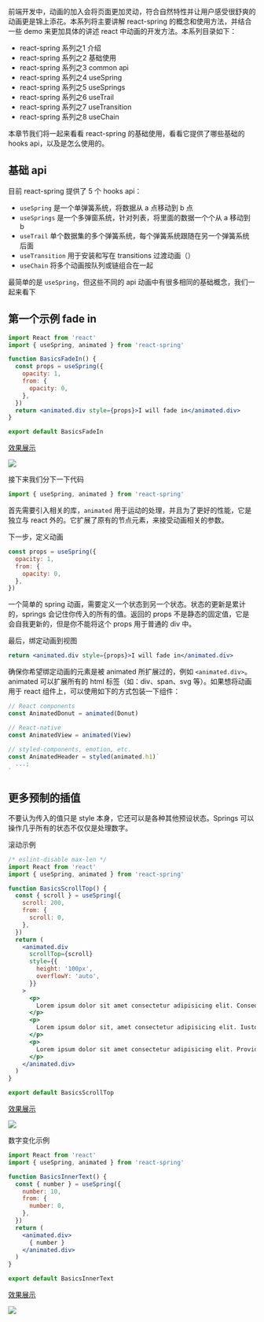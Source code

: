 前端开发中，动画的加入会将页面更加灵动，符合自然特性并让用户感受很舒爽的动画更是锦上添花。本系列将主要讲解 react-spring 的概念和使用方法，并结合一些 demo 来更加具体的讲述 react 中动画的开发方法。本系列目录如下：

- react-spring 系列之1 介绍
- react-spring 系列之2 基础使用
- react-spring 系列之3 common api
- react-spring 系列之4 useSpring
- react-spring 系列之5 useSprings
- react-spring 系列之6 useTrail
- react-spring 系列之7 useTransition
- react-spring 系列之8 useChain

本章节我们将一起来看看 react-spring 的基础使用，看看它提供了哪些基础的 hooks api，以及是怎么使用的。

## 基础 api

目前 react-spring 提供了 5 个 hooks api：

- `useSpring` 是一个单弹簧系统，将数据从 a 点移动到 b 点
- `useSprings` 是一个多弹窗系统，针对列表，将里面的数据一个个从 a 移动到 b
- `useTrail` 单个数据集的多个弹簧系统，每个弹簧系统跟随在另一个弹簧系统后面
- `useTransition` 用于安装和写在 transitions 过渡动画（）
- `useChain` 将多个动画按队列或链组合在一起

最简单的是 `useSpring`，但这些不同的 api 动画中有很多相同的基础概念，我们一起来看下

## 第一个示例 fade in

``` jsx
import React from 'react'
import { useSpring, animated } from 'react-spring'

function BasicsFadeIn() {
  const props = useSpring({
    opacity: 1,
    from: {
      opacity: 0,
    },
  })
  return <animated.div style={props}>I will fade in</animated.div>
}

export default BasicsFadeIn
```

[效果展示](https://gaohaoyang.github.io/learn-react-spring/Basics)

![](https://gw.alicdn.com/tfs/TB1T.GXPpP7gK0jSZFjXXc5aXXa-305-151.gif)

接下来我们分下一下代码

``` jsx
import { useSpring, animated } from 'react-spring'
```

首先需要引入相关的库，`animated` 用于运动的处理，并且为了更好的性能，它是独立与 react 外的。它扩展了原有的节点元素，来接受动画相关的参数。

下一步，定义动画

``` jsx
const props = useSpring({
  opacity: 1,
  from: {
    opacity: 0,
  },
})
```

一个简单的 spring 动画，需要定义一个状态到另一个状态。状态的更新是累计的，springs 会记住你传入的所有的值。返回的 props 不是静态的固定值，它是会自我更新的，但是你不能将这个 props 用于普通的 div 中。

最后，绑定动画到视图

``` jsx
return <animated.div style={props}>I will fade in</animated.div>
```

确保你希望绑定动画的元素是被 animated 所扩展过的，例如 `<animated.div>`。animated 可以扩展所有的 html 标签（如：div、span、svg 等）。如果想将动画用于 react 组件上，可以使用如下的方式包装一下组件：

``` jsx
// React components
const AnimatedDonut = animated(Donut)

// React-native
const AnimatedView = animated(View)

// styled-components, emotion, etc.
const AnimatedHeader = styled(animated.h1)`
  ...;
`
```

## 更多预制的插值

不要认为传入的值只是 style 本身，它还可以是各种其他预设状态。Springs 可以操作几乎所有的状态不仅仅是处理数字。

滚动示例

``` jsx
/* eslint-disable max-len */
import React from 'react'
import { useSpring, animated } from 'react-spring'

function BasicsScrollTop() {
  const { scroll } = useSpring({
    scroll: 200,
    from: {
      scroll: 0,
    },
  })
  return (
    <animated.div
      scrollTop={scroll}
      style={{
        height: '100px',
        overflowY: 'auto',
      }}
    >
      <p>
        Lorem ipsum dolor sit amet consectetur adipisicing elit. Consequatur saepe in quae dolorum deleniti recusandae, quisquam perspiciatis quod officia quos, nam aliquam! Neque, tempore voluptatum illo libero quos obcaecati ipsum.
      </p>
      <p>
        Lorem ipsum dolor sit, amet consectetur adipisicing elit. Iusto doloribus iure alias eum nemo magni aspernatur facere excepturi ducimus esse quidem, sint assumenda aut rem nobis maxime. Numquam, eligendi hic?
      </p>
      <p>
        Lorem ipsum dolor sit amet consectetur adipisicing elit. Provident, ex ullam. Voluptatem ad quis maiores alias perspiciatis sunt adipisci hic cum quam labore, laudantium reprehenderit optio molestias exercitationem, sed eaque?
      </p>
    </animated.div>
  )
}

export default BasicsScrollTop
```

[效果展示](https://gaohaoyang.github.io/learn-react-spring/Basics)

![](https://gw.alicdn.com/tfs/TB1_UjfbtTfau8jSZFwXXX1mVXa-292-151.gif)



数字变化示例

``` jsx
import React from 'react'
import { useSpring, animated } from 'react-spring'

function BasicsInnerText() {
  const { number } = useSpring({
    number: 10,
    from: {
      number: 0,
    },
  })
  return (
    <animated.div>
      { number }
    </animated.div>
  )
}

export default BasicsInnerText
```

[效果展示](https://gaohaoyang.github.io/learn-react-spring/Basics)

![](https://gw.alicdn.com/tfs/TB1NwsmbSslXu8jSZFuXXXg7FXa-285-73.gif)
